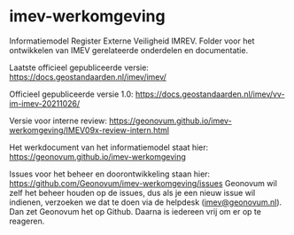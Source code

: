 imev-werkomgeving
=================

Informatiemodel Register Externe Veiligheid IMREV. Folder voor het ontwikkelen
van IMEV gerelateerde onderdelen en documentatie.

Laatste officieel gepubliceerde versie:
<https://docs.geostandaarden.nl/imev/imev/>

Officieel gepubliceerde versie 1.0:
<https://docs.geostandaarden.nl/imev/vv-im-imev-20211026/>

Versie voor interne review:
<https://geonovum.github.io/imev-werkomgeving/IMEV09x-review-intern.html>

Het werkdocument van het informatiemodel staat hier:
<https://geonovum.github.io/imev-werkomgeving>

Issues voor het beheer en doorontwikkeling staan hier:
https://github.com/Geonovum/imev-werkomgeving/issues
Geonovum wil zelf het beheer houden op de issues, dus als je een nieuw issue wil indienen, verzoeken we dat te doen via de helpdesk (imev@geonovum.nl).
Dan zet Geonovum het op Github. Daarna is iedereen vrij om er op te reageren.
